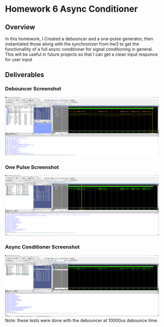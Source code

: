 # Homework 6 Async Conditioner

## Overview
In this homework, I Created a debouncer and a one-pulse generator, then instantiated those along with the synchronizer from hw3 to get the functionallity of a full async conditioner for signal conditioning in general. This will be useful in future projects so that I can get a clean input responce for user input


## Deliverables
### Debouncer Screenshot
![Screenshot of the ouput transcript showing output of simulator Debouncer](./assets/IanCrittenden_HW-6_debouncer_output_SC.png)
### One Pulse Screenshot
![Screenshot of the ouput transcript showing output of simulator Pulse](./assets/IanCrittenden_HW-6_pulse_output_SC.png)
### Async Conditioner Screenshot
![Screenshot of the ouput transcript showing output of simulator Conditioner](./assets/IanCrittenden_HW-6_conditioner_output_SC.png)
Note: these tests were done with the debouncer at 10000us debounce time.
